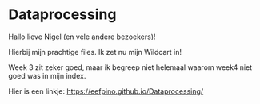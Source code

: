 # Dataprocessing
Hallo lieve Nigel (en vele andere bezoekers)!

Hierbij mijn prachtige files.
Ik zet nu mijn Wildcart in!

Week 3 zit zeker goed, maar ik begreep niet helemaal waarom week4 niet goed was in mijn index.

Hier is een linkje:
https://eefpino.github.io/Dataprocessing/

